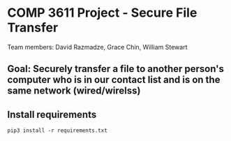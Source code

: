 # COMP 3611 Project - Secure File Transfer

Team members: David Razmadze, Grace Chin, William Stewart

## Goal: Securely transfer a file to another person's computer who is in our contact list and is on the same network (wired/wirelss)

## Install requirements

```
pip3 install -r requirements.txt
```
